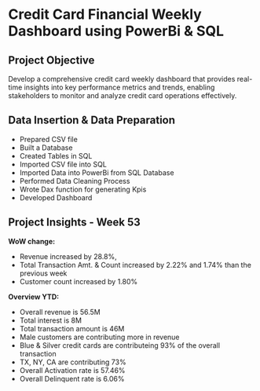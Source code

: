 # **Credit Card Financial Weekly Dashboard using PowerBi & SQL**


## Project Objective

Develop a comprehensive credit card weekly dashboard that provides real-time insights into key performance metrics and trends, enabling stakeholders to monitor and analyze credit card operations effectively.

## Data Insertion & Data Preparation

- Prepared CSV file
- Built a Database
- Created Tables in SQL
- Imported CSV file into SQL
- Imported Data into PowerBi from SQL Database
- Performed Data Cleaning Process
- Wrote Dax function for generating Kpis
- Developed Dashboard


## Project Insights - Week 53

**WoW change:**

- Revenue increased by 28.8%,
- Total Transaction Amt. & Count increased by 2.22% and 1.74% than the previous week
- Customer count increased by 1.80%
  
**Overview YTD:**
- Overall revenue is 56.5M
- Total interest is 8M
- Total transaction amount is 46M
- Male customers are contributing more in revenue
- Blue & Silver credit cards are contributeing 93% of the overall transaction
- TX, NY, CA are contributing 73%
- Overall Activation rate is 57.46%
- Overall Delinquent rate is 6.06%
